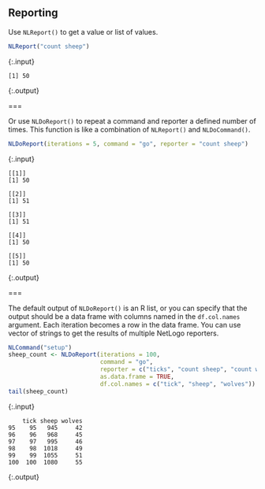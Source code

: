 ---
---

## Reporting

Use `NLReport()` to get a value or list of values.


~~~r
NLReport("count sheep")
~~~
{:.input}
~~~
[1] 50
~~~
{:.output}

===

Or use `NLDoReport()` to repeat a command and reporter a defined number of times. This function is like a combination of `NLReport()` and `NLDoCommand()`.


~~~r
NLDoReport(iterations = 5, command = "go", reporter = "count sheep")
~~~
{:.input}
~~~
[[1]]
[1] 50

[[2]]
[1] 51

[[3]]
[1] 51

[[4]]
[1] 50

[[5]]
[1] 50
~~~
{:.output}

===

The default output of `NLDoReport()` is an R list, or you can specify that the output should be a data frame with columns named in the `df.col.names` argument. Each iteration becomes a row in the data frame. You can use vector of strings to get the results of multiple NetLogo reporters. 


~~~r
NLCommand("setup")
sheep_count <- NLDoReport(iterations = 100, 
                          command = "go", 
                          reporter = c("ticks", "count sheep", "count wolves"),
                          as.data.frame = TRUE,
                          df.col.names = c("tick", "sheep", "wolves"))
tail(sheep_count)
~~~
{:.input}
~~~
    tick sheep wolves
95    95   945     42
96    96   968     45
97    97   995     46
98    98  1018     49
99    99  1055     51
100  100  1080     55
~~~
{:.output}


